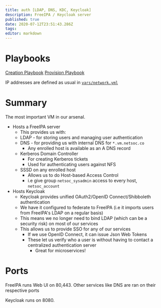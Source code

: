 ```yaml
---
title: auth [LDAP, DNS, KDC, Keycloak]
description: FreeIPA / Keycloak server
published: true
date: 2020-07-12T23:51:43.286Z
tags: 
editor: markdown
---
```



# Playbooks
[Creation Playbook](https://github.com/UCCNetsoc/NaC/blob/master/create-auth.yml)
[Provision Playbook](https://github.com/UCCNetsoc/NaC/blob/master/provision-auth.yml)

IP addresses are defined as usual in [`vars/network.yml`](https://raw.githubusercontent.com/UCCNetsoc/NaC/master/vars/network.yml)

# Summary

The most important VM in our arsenal.

* Hosts a FreeIPA server
	* This provides us with:
  	* LDAP - for storing users and managing user authentication
    * DNS - for providing us with internal DNS for `*.vm.netsoc.co`
    	* Any enrolled host is available as an A DNS record
    * Kerberos Domain Controller
    	* For creating Kerberos tickets
      * Used for authenticating users against NFS 
    * SSSD on any enrolled host
    	* Allows us to do Host-based Access Control
      * i.e give group `netsoc_sysadmin` access to every host, `netsoc_account`
* Hosts Keycloak
	* Keycloak provides unified OAuth2/OpenID Connect/Shibboleth authentication
  	* We have it configured to federate to FreeIPA (i.e it imports users from FreeIPA's LDAP on a regular basis)
    * This means we no longer need to bind LDAP (which can be a security risk) on most of our services
  * This allows us to provide SSO for any of our services
  	* If we use OpenID Connect, it can issue Json Web Tokens
    * These let us verify who a user is without having to contact a centralized authentication server
    	* Great for microservices!

# Ports
FreeIPA runs Web UI on 80,443. Other services like DNS are ran on their respective ports

Keycloak runs on 8080.
